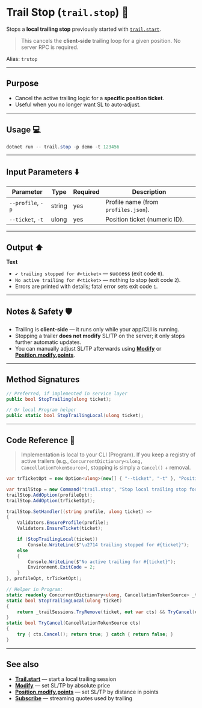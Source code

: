 # Trail Stop (`trail.stop`) 🛑

Stops a **local trailing stop** previously started with [`trail.start`](./Trail.start.md).

> This cancels the **client‑side** trailing loop for a given position. No server RPC is required.

Alias: `trstop`

---

## Purpose

* Cancel the active trailing logic for a **specific position ticket**.
* Useful when you no longer want SL to auto‑adjust.

---

## Usage 💻

```powershell
dotnet run -- trail.stop -p demo -t 123456
```

---

## Input Parameters ⬇️

| Parameter         | Type   | Required | Description                          |
| ----------------- | ------ | -------- | ------------------------------------ |
| `--profile`, `-p` | string | yes      | Profile name (from `profiles.json`). |
| `--ticket`, `-t`  | ulong  | yes      | Position ticket (numeric ID).        |

---

## Output ⬆️

**Text**

* `✔ trailing stopped for #<ticket>` — success (exit code `0`).
* `No active trailing for #<ticket>` — nothing to stop (exit code `2`).
* Errors are printed with details; fatal error sets exit code `1`.

---

## Notes & Safety 🛡️

* Trailing is **client‑side** — it runs only while your app/CLI is running.
* Stopping a trailer **does not modify** SL/TP on the server; it only stops further automatic updates.
* You can manually adjust SL/TP afterwards using **[Modify](./Modify.md)** or **[Position.modify.points](./Position.modify.points.md)**.

---

## Method Signatures 

```csharp
// Preferred, if implemented in service layer
public bool StopTrailing(ulong ticket);

// Or local Program helper
public static bool StopTrailingLocal(ulong ticket);
```

---

## Code Reference 🧩

> Implementation is local to your CLI (Program). If you keep a registry of active trailers (e.g., `ConcurrentDictionary<ulong, CancellationTokenSource>`), stopping is simply a `Cancel()` + removal.

```csharp
var trTicketOpt = new Option<ulong>(new[] { "--ticket", "-t" }, "Position ticket") { IsRequired = true };

var trailStop = new Command("trail.stop", "Stop local trailing stop for a position");
trailStop.AddOption(profileOpt);
trailStop.AddOption(trTicketOpt);

trailStop.SetHandler((string profile, ulong ticket) =>
{
    Validators.EnsureProfile(profile);
    Validators.EnsureTicket(ticket);

    if (StopTrailingLocal(ticket))
        Console.WriteLine($"\u2714 trailing stopped for #{ticket}");
    else
    {
        Console.WriteLine($"No active trailing for #{ticket}");
        Environment.ExitCode = 2;
    }
}, profileOpt, trTicketOpt);

// Helper in Program:
static readonly ConcurrentDictionary<ulong, CancellationTokenSource> _trailSessions = new();
static bool StopTrailingLocal(ulong ticket)
{
    return _trailSessions.TryRemove(ticket, out var cts) && TryCancel(cts);
}
static bool TryCancel(CancellationTokenSource cts)
{
    try { cts.Cancel(); return true; } catch { return false; }
}
```

---

## See also

* **[Trail.start](./Trail.start.md)** — start a local trailing session
* **[Modify](./Modify.md)** — set SL/TP by absolute price
* **[Position.modify.points](./Position.modify.points.md)** — set SL/TP by distance in points
* **[Subscribe](../Streaming/Subscribe.md)** — streaming quotes used by trailing

